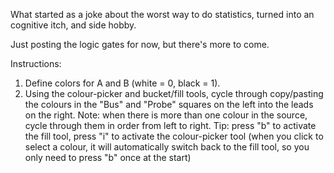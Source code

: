 What started as a joke about the worst way to do statistics, turned into an cognitive itch, and side hobby. 

Just posting the logic gates for now, but there's more to come.

Instructions:
1. Define colors for A and B (white = 0, black  = 1). 
2. Using the colour-picker and bucket/fill tools, cycle through copy/pasting the colours in the "Bus" and "Probe" squares on the left into the leads on the right.
Note: when there is more than one colour in the source, cycle through them in order from left to right. 
Tip: press "b" to activate the fill tool, press "i" to activate the colour-picker tool (when you click to select a colour, it will automatically switch back to the fill tool, so you only need to press "b" once at the start)
